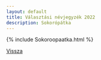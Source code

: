 ```yaml
---
layout: default
title: Választási névjegyzék 2022
description: Sokorópátka
---
```


{% include Sokoroopaatka.html %}

[Vissza](./)